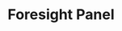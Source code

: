 <!-- This README file is going to be the one displayed on the Grafana.com website for your plugin -->

# Foresight Panel


